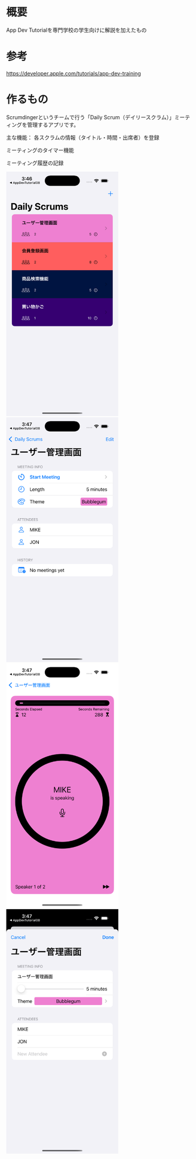 # 概要

App Dev Tutorialを専門学校の学生向けに解説を加えたもの


# 参考
https://developer.apple.com/tutorials/app-dev-training


# 作るもの

Scrumdingerというチームで行う「Daily Scrum（デイリースクラム）」ミーティングを管理するアプリです。

主な機能：
各スクラムの情報（タイトル・時間・出席者）を登録

ミーティングのタイマー機能

ミーティング履歴の記録

<img src="https://github.com/sakiyamaK/AppDevTutorial/blob/main/01.png" width="300">
<img src="https://github.com/sakiyamaK/AppDevTutorial/blob/main/02.png" width="300">
<img src="https://github.com/sakiyamaK/AppDevTutorial/blob/main/03.png" width="300">
<img src="https://github.com/sakiyamaK/AppDevTutorial/blob/main/04.png" width="300">
